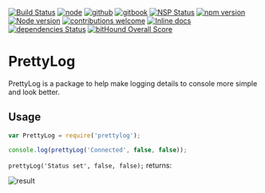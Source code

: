 [![Build Status](https://travis-ci.org/Moosecoop/PrettyLog.svg?branch=master)](https://travis-ci.org/Moosecoop/PrettyLog) [![node](https://rawgit.com/aleen42/badges/master/src/node.svg)](https://nodejs.org/en/) [![github](https://cdn.rawgit.com/aleen42/badges/master/src/github.svg)](https://github.com/moosecoop/prettylog) [![gitbook](https://cdn.rawgit.com/aleen42/badges/master/src/gitbook_2.svg)](https://moosecoop.gitbooks.io/prettylog/content/) [![NSP Status](https://nodesecurity.io/orgs/moosehub/projects/8589d4db-0500-4288-a267-31113881498c/badge)](https://nodesecurity.io/orgs/moosehub/projects/8589d4db-0500-4288-a267-31113881498c) [![npm version](https://d25lcipzij17d.cloudfront.net/badge.svg?id=js&type=6&v=0.1.0&x2=0)](https://badge.fury.io/js/prettylog) [![Node version](https://img.shields.io/node/v/prettylog.svg?style=flat)](http://nodejs.org/download/) [![contributions welcome](https://img.shields.io/badge/contributions-welcome-brightgreen.svg?style=flat)](https://github.com/moosecoop/prettylog/issues) [![Inline docs](http://inch-ci.org/github/moosecoop/prettylog.svg?branch=master)](http://inch-ci.org/github/moosecoop/prettylog) [![dependencies Status](https://david-dm.org/moosecoop/prettylog/status.svg)](https://david-dm.org/moosecoop/prettylog) [![bitHound Overall Score](https://www.bithound.io/github/Moosecoop/PrettyLog/badges/score.svg)](https://www.bithound.io/github/Moosecoop/PrettyLog)

# PrettyLog
PrettyLog is a package to help make logging details to console more simple and look better.

## Usage
```javascript
var PrettyLog = require('prettylog');

console.log(prettyLog('Connected', false, false));
```

`prettyLog('Status set', false, false);` returns:

![result](https://i.imgur.com/Bf3LgNS.png "prettyLog('Ready!', false, false);")

